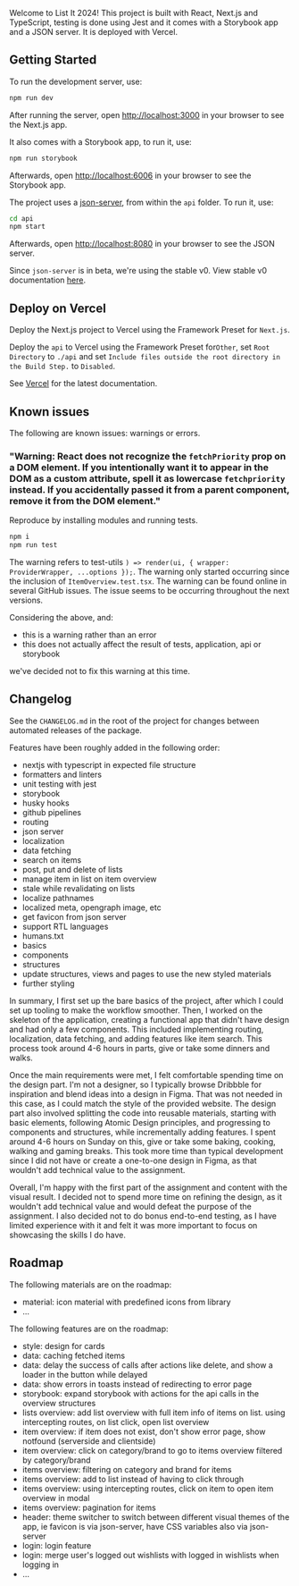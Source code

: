 Welcome to List It 2024! This project is built with React, Next.js and TypeScript, testing is done using Jest and it comes with a Storybook app and a JSON server. It is deployed with Vercel.

## Getting Started

To run the development server, use:

```bash
npm run dev
```

After running the server, open [http://localhost:3000](http://localhost:3000) in your browser to see the Next.js app.

It also comes with a Storybook app, to run it, use:

```bash
npm run storybook
```

Afterwards, open [http://localhost:6006](http://localhost:6006) in your browser to see the Storybook app.

The project uses a [json-server](https://www.npmjs.com/package/json-server), from within the `api` folder. To run it, use:

```bash
cd api
npm start
```

Afterwards, open [http://localhost:8080](http://localhost:8080) in your browser to see the JSON server.

Since `json-server` is in beta, we're using the stable v0. View stable v0 documentation [here](https://github.com/typicode/json-server/tree/v0).

## Deploy on Vercel

Deploy the Next.js project to Vercel using the Framework Preset for `Next.js`.

Deploy the `api` to Vercel using the Framework Preset for`Other`, set `Root Directory` to `./api` and set `Include files outside the root directory in the Build Step.` to `Disabled`.

See [Vercel](https://vercel.com/docs/deployments/overview) for the latest documentation.

## Known issues

The following are known issues: warnings or errors.

### "Warning: React does not recognize the `fetchPriority` prop on a DOM element. If you intentionally want it to appear in the DOM as a custom attribute, spell it as lowercase `fetchpriority` instead. If you accidentally passed it from a parent component, remove it from the DOM element."

Reproduce by installing modules and running tests.

```bash
npm i
npm run test
```

The warning refers to test-utils `) => render(ui, { wrapper: ProviderWrapper, ...options });`.
The warning only started occurring since the inclusion of `ItemOverview.test.tsx`.
The warning can be found online in several GitHub issues. The issue seems to be occurring throughout the next versions.

Considering the above, and:

- this is a warning rather than an error
- this does not actually affect the result of tests, application, api or storybook

we've decided not to fix this warning at this time.

## Changelog

See the `CHANGELOG.md` in the root of the project for changes between automated releases of the package.

Features have been roughly added in the following order:

- nextjs with typescript in expected file structure
- formatters and linters
- unit testing with jest
- storybook
- husky hooks
- github pipelines
- routing
- json server
- localization
- data fetching
- search on items
- post, put and delete of lists
- manage item in list on item overview
- stale while revalidating on lists
- localize pathnames
- localized meta, opengraph image, etc
- get favicon from json server
- support RTL languages
- humans.txt
- basics
- components
- structures
- update structures, views and pages to use the new styled materials
- further styling

In summary, I first set up the bare basics of the project, after which I could set up tooling to make the workflow smoother. Then, I worked on the skeleton of the application, creating a functional app that didn't have design and had only a few components. This included implementing routing, localization, data fetching, and adding features like item search. This process took around 4-6 hours in parts, give or take some dinners and walks.

Once the main requirements were met, I felt comfortable spending time on the design part. I'm not a designer, so I typically browse Dribbble for inspiration and blend ideas into a design in Figma. That was not needed in this case, as I could match the style of the provided website. The design part also involved splitting the code into reusable materials, starting with basic elements, following Atomic Design principles, and progressing to components and structures, while incrementally adding features. I spent around 4-6 hours on Sunday on this, give or take some baking, cooking, walking and gaming breaks. This took more time than typical development since I did not have or create a one-to-one design in Figma, as that wouldn't add technical value to the assignment.

Overall, I'm happy with the first part of the assignment and content with the visual result. I decided not to spend more time on refining the design, as it wouldn't add technical value and would defeat the purpose of the assignment. I also decided not to do bonus end-to-end testing, as I have limited experience with it and felt it was more important to focus on showcasing the skills I do have.

## Roadmap

The following materials are on the roadmap:

- material: icon material with predefined icons from library
- ...

The following features are on the roadmap:

- style: design for cards
- data: caching fetched items
- data: delay the success of calls after actions like delete, and show a loader in the button while delayed
- data: show errors in toasts instead of redirecting to error page
- storybook: expand storybook with actions for the api calls in the overview structures
- lists overview: add list overview with full item info of items on list. using intercepting routes, on list click, open list overview
- item overview: if item does not exist, don't show error page, show notfound (serverside and clientside)
- item overview: click on category/brand to go to items overview filtered by category/brand
- items overview: filtering on category and brand for items
- items overview: add to list instead of having to click through
- items overview: using intercepting routes, click on item to open item overview in modal
- items overview: pagination for items
- header: theme switcher to switch between different visual themes of the app, ie favicon is via json-server, have CSS variables also via json-server
- login: login feature
- login: merge user's logged out wishlists with logged in wishlists when logging in
- ...
